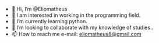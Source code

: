 - 👋 Hi, I’m @Eliomatheus
- 👀 I am interested in working in the programming field.
- 🌱 I’m currently learning  python.
- 💞️ I’m looking to collaborate with my knowledge of studies..
- 📫 How to reach me  e-mail: eliomatheus8@gmail.com

<!---
Eli     omatheus/Eliomatheus is a ✨ special ✨ repository because its `README.md` (this file) appears on your GitHub profile.
You can click the Preview link to take a look at your changes.
--->
